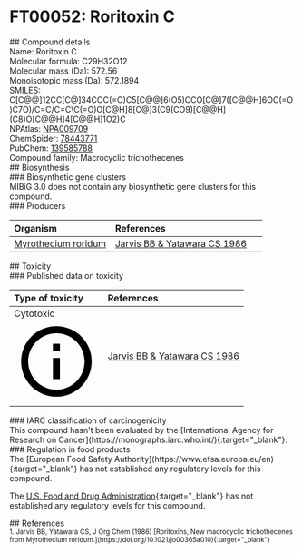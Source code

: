 
# FT00052: Roritoxin C
<div class="molecule_image" style="float:left">
<img data-smiles= C[C@@]12CC[C@@]34COC(=O)C5O[C@@]56CCO[C@]5(/C=C/C=C\C(=O)O[C@@H]7C[C@@H](O[C@@H]3[C@@H]1O2)C1(CO1)[C@]74C)C(O)C(=O)O[C@H]65 data-smiles-options="{ 'width': 350, 'height': 350 }" />
</div>
## Compound details
<div style="overflow:hidden">
Name: Roritoxin C<br>
Molecular formula: C29H32O12<br>
Molecular mass (Da): 572.56<br>
Monoisotopic mass (Da): 572.1894<br>
<div class="break_all">
SMILES: C[C@@]12CC[C@]34COC(=O)C5[C@@]6(O5)CCO[C@]7([C@@H]6OC(=O)C7O)/C=C/C=C\C(=O)O[C@H]8[C@]3(C9(CO9)[C@@H](C8)O[C@@H]4[C@@H]1O2)C<br>
</div>
        NPAtlas: <a href=https://www.npatlas.org/explore/compounds/NPA009709 target="_blank">NPA009709</a><br>
        ChemSpider: <a href=https://www.chemspider.com/Chemical-Structure.78443771.html target="_blank">78443771</a><br>
        PubChem: <a href=https://pubchem.ncbi.nlm.nih.gov/compound/139585788 target="_blank">139585788</a><br>
    Compound family: Macrocyclic trichothecenes<br>
</div>

<div markdown="block" class="section">
## Biosynthesis
<div markdown="block" class="subsection">
### Biosynthetic gene clusters
<div markdown="block" class="indented_block">
MIBiG 3.0 does not contain any biosynthetic gene clusters for this compound.
</div>
</div>

<div markdown="block" class="subsection">
### Producers
<table>
<thead>
<tr>
<th style="text-align: left;" role="columnheader" width="40%" data-sort-default>Organism</th>
<th style="text-align: left;" role="columnheader" width="60%">References</th>
</tr>
</thead>
        <tr>
        <td style="text-align: left;"><a href="https://www.ncbi.nlm.nih.gov/Taxonomy/Browser/wwwtax.cgi?mode=Info&id=1859971" target="_blank">Myrothecium roridum</a></td>
        <td style="text-align: left;"><a href="#REF00458">Jarvis BB &amp; Yatawara CS 1986</a></td>
        </tr>
</table>
</div>
</div>

<div markdown="block" class="section">
## Toxicity
<div markdown="block" class="subsection">
### Published data on toxicity
<table>
<thead>
<tr>
<th style="text-align: left;" role="columnheader" width="40%" data-sort-default>Type of toxicity</th>
<th style="text-align: left;" role="columnheader" width="60%">References</th>
</tr>
</thead>
<tbody>
<tr>
<td style="text-align: left;">Cytotoxic <span class="twemoji" title="Toxic to cells"><svg xmlns="http://www.w3.org/2000/svg" viewBox="0 0 24 24"><path d="M11 9h2V7h-2m1 13c-4.41 0-8-3.59-8-8s3.59-8 8-8 8 3.59 8 8-3.59 8-8 8m0-18A10 10 0 0 0 2 12a10 10 0 0 0 10 10 10 10 0 0 0 10-10A10 10 0 0 0 12 2m-1 15h2v-6h-2v6Z"></path></svg></span></td>
<td style="text-align: left;"><a href="#REF00458">Jarvis BB &amp; Yatawara CS 1986</a></td>
</tr>
</tbody>
</table>
</div>

<div markdown="block" class="subsection">
### IARC classification of carcinogenicity
<div markdown="block" class="indented_block">
This compound hasn't been evaluated by the [International Agency for Research on Cancer](https://monographs.iarc.who.int/){:target="_blank"}.<br>
</div>
</div>

<div markdown="block" class="subsection">
### Regulation in food products
<div markdown="block" class="indented_block">
The [European Food Safety Authority](https://www.efsa.europa.eu/en){:target="_blank"} has not established any regulatory levels for this compound. <br>

The [U.S. Food and Drug Administration](https://www.fda.gov/){:target="_blank"} has not established any regulatory levels for this compound. <br>

</div>
</div>

</div>

<div markdown="block" class="section">
## References
<div markdown="block" style="font-size: smaller;">
<span id=REF00458>
1. Jarvis BB, Yatawara CS, J Org Chem (1986) [Roritoxins, New macrocyclic trichothecenes from Myrothecium roridum.](https://doi.org/10.1021/jo00365a010){:target="_blank"}<br>
</span>

</div>
</div>

<script type="text/javascript" src="https://unpkg.com/smiles-drawer@2.0.1/dist/smiles-drawer.min.js"></script>
<script>
    SmiDrawer.apply();
</script>